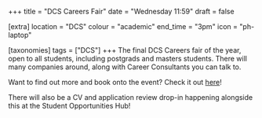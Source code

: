 +++
title = "DCS Careers Fair"
date = "Wednesday 11:59"
draft = false

[extra]
location = "DCS"
colour = "academic"
end_time = "3pm"
icon = "ph-laptop"

[taxonomies]
tags = ["DCS"]
+++
The final DCS Careers fair of the year, open to all students, including postgrads and masters students. There will many companies around, along with Career Consultants you can talk to.

Want to find out more and book onto the event? Check it out [here](https://myadvantage.warwick.ac.uk/students/events/Detail/3677123)!

There will also be a CV and application review drop-in happening alongside this at the Student Opportunities Hub!
